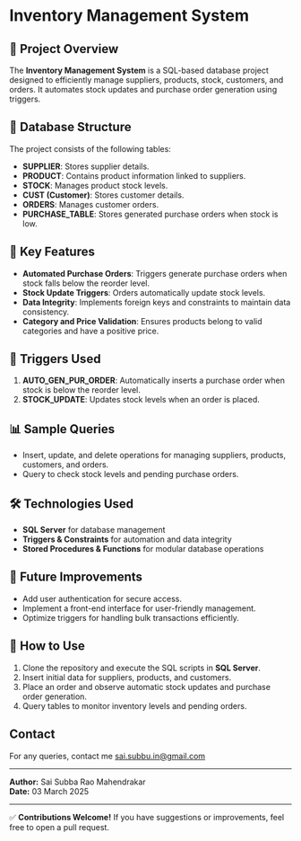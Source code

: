 # Inventory Management System

## 📌 Project Overview
The **Inventory Management System** is a SQL-based database project designed to efficiently manage suppliers, products, stock, customers, and orders. It automates stock updates and purchase order generation using triggers.

## 📂 Database Structure
The project consists of the following tables:

- **SUPPLIER**: Stores supplier details.
- **PRODUCT**: Contains product information linked to suppliers.
- **STOCK**: Manages product stock levels.
- **CUST (Customer)**: Stores customer details.
- **ORDERS**: Manages customer orders.
- **PURCHASE_TABLE**: Stores generated purchase orders when stock is low.

## 🔑 Key Features
- **Automated Purchase Orders**: Triggers generate purchase orders when stock falls below the reorder level.
- **Stock Update Triggers**: Orders automatically update stock levels.
- **Data Integrity**: Implements foreign keys and constraints to maintain data consistency.
- **Category and Price Validation**: Ensures products belong to valid categories and have a positive price.

## 🚀 Triggers Used
1. **AUTO_GEN_PUR_ORDER**: Automatically inserts a purchase order when stock is below the reorder level.
2. **STOCK_UPDATE**: Updates stock levels when an order is placed.

## 📊 Sample Queries
- Insert, update, and delete operations for managing suppliers, products, customers, and orders.
- Query to check stock levels and pending purchase orders.

## 🛠️ Technologies Used
- **SQL Server** for database management
- **Triggers & Constraints** for automation and data integrity
- **Stored Procedures & Functions** for modular database operations

## 📌 Future Improvements
- Add user authentication for secure access.
- Implement a front-end interface for user-friendly management.
- Optimize triggers for handling bulk transactions efficiently.

## 📜 How to Use
1. Clone the repository and execute the SQL scripts in **SQL Server**.
2. Insert initial data for suppliers, products, and customers.
3. Place an order and observe automatic stock updates and purchase order generation.
4. Query tables to monitor inventory levels and pending orders.

## Contact
For any queries, contact me sai.subbu.in@gmail.com

---
**Author:** Sai Subba Rao Mahendrakar  
**Date:** 03 March 2025  


---

✅ **Contributions Welcome!** If you have suggestions or improvements, feel free to open a pull request.


